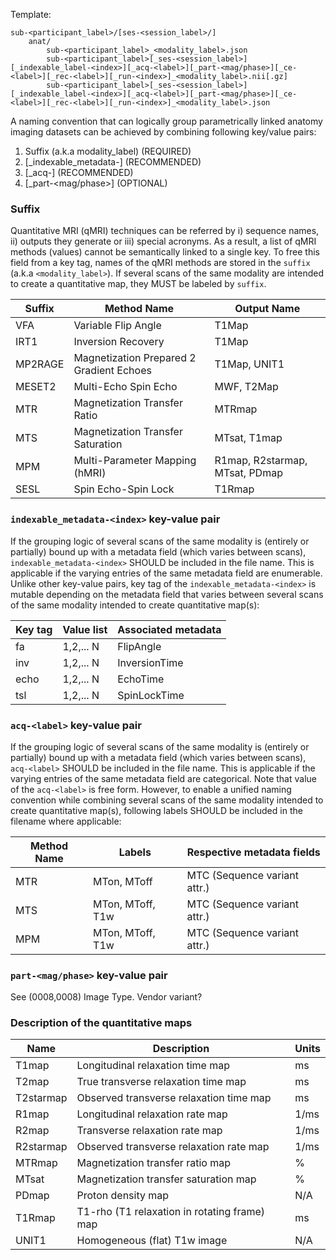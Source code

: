 Template:

```
sub-<participant_label>/[ses-<session_label>/]
    anat/
        sub-<participant_label>_<modality_label>.json
        sub-<participant_label>[_ses-<session_label>][_indexable_label-<index>][_acq-<label>][_part-<mag/phase>][_ce-<label>][_rec-<label>][_run-<index>]_<modality_label>.nii[.gz]
        sub-<participant_label>[_ses-<session_label>][_indexable_label-<index>][_acq-<label>][_part-<mag/phase>][_ce-<label>][_rec-<label>][_run-<index>]_<modality_label>.json
```

A naming convention that can logically group parametrically linked anatomy imaging datasets can be achieved by combining following key/value pairs:

1. Suffix (a.k.a modality_label)               (REQUIRED)
2. [\_indexable\_metadata-<index>]             (RECOMMENDED)
3. [\_acq-<label>]                             (RECOMMENDED)
4. [\_part-<mag/phase>]                        (OPTIONAL)


### Suffix

Quantitative MRI (qMRI) techniques can be referred by i) sequence names, ii) outputs they generate or iii) special acronyms. As a result, a list of qMRI methods (values) cannot be semantically linked to a single key. To free this field from a key tag, names of the qMRI methods are stored in the `suffix` (a.k.a `<modality_label>`). If several scans of the same modality are intended to create a quantitative map, they MUST be labeled by `suffix`.

| Suffix  | Method Name                              | Output Name                    |
|---------|------------------------------------------|--------------------------------|
| VFA     | Variable Flip Angle                      | T1Map                          |
| IRT1    | Inversion Recovery                       | T1Map                          |
| MP2RAGE | Magnetization Prepared 2 Gradient Echoes | T1Map, UNIT1                   |
| MESET2  | Multi-Echo Spin Echo                     | MWF, T2Map                     |
| MTR     | Magnetization Transfer Ratio             | MTRmap                         |
| MTS     | Magnetization Transfer Saturation        | MTsat, T1map                   |
| MPM     | Multi-Parameter Mapping (hMRI)           | R1map, R2starmap, MTsat, PDmap |
| SESL    | Spin Echo-Spin Lock                      | T1Rmap                         |

### `indexable_metadata-<index>` key-value pair

If the grouping logic of several scans of the same modality is (entirely or partially) bound up with a metadata field (which varies between scans), `indexable_metadata-<index>` SHOULD be included in the file name. This is applicable if the varying entries of the same metadata field are enumerable. Unlike other key-value pairs, key tag of the `indexable_metadata-<index>` is mutable depending on the metadata field that varies between several scans of the same modality intended to create quantitative map(s):

| Key tag | Value list | Associated metadata |
|---------|------------|---------------------|
| fa      | 1,2,... N  | FlipAngle           |
| inv     | 1,2,... N  | InversionTime       |
| echo    | 1,2,... N  | EchoTime            |
| tsl     | 1,2,... N  | SpinLockTime        |

### `acq-<label>` key-value pair

If the grouping logic of several scans of the same modality is (entirely or partially) bound up with a metadata field (which varies between scans), `acq-<label>` SHOULD be included in the file name. This is applicable if the varying entries of the same metadata field are categorical. Note that value of the `acq-<label>` is free form. However, to enable a unified naming convention while combining several scans of the same modality intended to create quantitative map(s), following labels SHOULD be included in the filename where applicable:

| Method Name | Labels           | Respective metadata fields   |
|-------------|------------------|------------------------------|
| MTR         | MTon, MToff      | MTC (Sequence variant attr.) |
| MTS         | MTon, MToff, T1w | MTC (Sequence variant attr.) |
| MPM         | MTon, MToff, T1w | MTC (Sequence variant attr.) |

### `part-<mag/phase>` key-value pair

See (0008,0008) Image Type. Vendor variant?

### Description of the quantitative maps 

| Name      | Description                                  | Units |
|-----------|----------------------------------------------|-------|
| T1map     | Longitudinal relaxation time map             | ms    |
| T2map     | True transverse relaxation time map          | ms    |
| T2starmap | Observed transverse relaxation time map      | ms    |
| R1map     | Longitudinal relaxation rate map             | 1/ms  |
| R2map     | Transverse relaxation rate map               | 1/ms  |
| R2starmap | Observed transverse relaxation rate map      | 1/ms  |
| MTRmap    | Magnetization transfer ratio map             | %     |
| MTsat     | Magnetization transfer saturation map        | %     |
| PDmap     | Proton density map                           | N/A   |
| T1Rmap    | T1-rho (T1 relaxation in rotating frame) map | ms    |
| UNIT1     | Homogeneous (flat) T1w image                 | N/A   |
